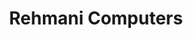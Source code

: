 ---
title: "Rehmani Computers"
url: /karachi/rehmani-computers-shop-2-5-8-rehmani-manzil-gulbahar-firdous-colony-karac/
shop: computer
---